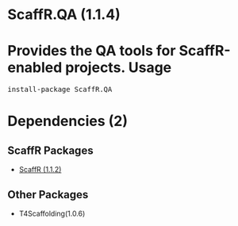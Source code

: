 ﻿ScaffR.QA (1.1.4)
======
Provides the QA tools for ScaffR-enabled projects.
Usage
======
<pre>install-package ScaffR.QA</pre>
Dependencies (2)
=====

ScaffR Packages
------
* [ScaffR (1.1.2)](https://github.com/wcpro/ScaffR/tree/master/src/ScaffR)

Other Packages
------
* T4Scaffolding(1.0.6)
